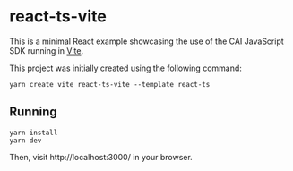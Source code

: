 # react-ts-vite

This is a minimal React example showcasing the use of the CAI JavaScript SDK running in [Vite](https://vitejs.dev/).

This project was initially created using the following command:
```
yarn create vite react-ts-vite --template react-ts
```

## Running

```
yarn install
yarn dev
```

Then, visit http://localhost:3000/ in your browser.
